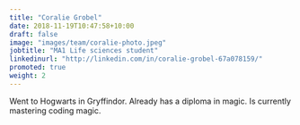 ```yaml
---
title: "Coralie Grobel"
date: 2018-11-19T10:47:58+10:00
draft: false
image: "images/team/coralie-photo.jpeg"
jobtitle: "MA1 Life sciences student"
linkedinurl: "http://linkedin.com/in/coralie-grobel-67a078159/"
promoted: true
weight: 2
---
```


Went to Hogwarts in Gryffindor. Already has a diploma in magic. Is currently mastering coding magic.
